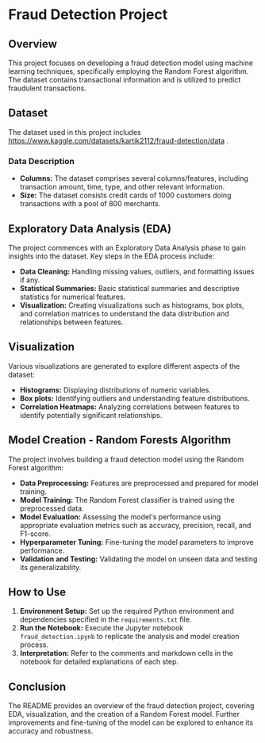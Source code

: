 # Fraud Detection Project

## Overview
This project focuses on developing a fraud detection model using machine learning techniques, specifically employing the Random Forest algorithm. The dataset contains transactional information and is utilized to predict fraudulent transactions.

## Dataset
The dataset used in this project includes https://www.kaggle.com/datasets/kartik2112/fraud-detection/data .

### Data Description
- **Columns:** The dataset comprises several columns/features, including transaction amount, time, type, and other relevant information.
- **Size:** The dataset consists credit cards of 1000 customers doing transactions with a pool of 800 merchants.

## Exploratory Data Analysis (EDA)
The project commences with an Exploratory Data Analysis phase to gain insights into the dataset. Key steps in the EDA process include:
- **Data Cleaning:** Handling missing values, outliers, and formatting issues if any.
- **Statistical Summaries:** Basic statistical summaries and descriptive statistics for numerical features.
- **Visualization:** Creating visualizations such as histograms, box plots, and correlation matrices to understand the data distribution and relationships between features.

## Visualization
Various visualizations are generated to explore different aspects of the dataset:
- **Histograms:** Displaying distributions of numeric variables.
- **Box plots:** Identifying outliers and understanding feature distributions.
- **Correlation Heatmaps:** Analyzing correlations between features to identify potentially significant relationships.

## Model Creation - Random Forests Algorithm
The project involves building a fraud detection model using the Random Forest algorithm:
- **Data Preprocessing:** Features are preprocessed and prepared for model training.
- **Model Training:** The Random Forest classifier is trained using the preprocessed data.
- **Model Evaluation:** Assessing the model's performance using appropriate evaluation metrics such as accuracy, precision, recall, and F1-score.
- **Hyperparameter Tuning:** Fine-tuning the model parameters to improve performance.
- **Validation and Testing:** Validating the model on unseen data and testing its generalizability.

## How to Use
1. **Environment Setup:** Set up the required Python environment and dependencies specified in the `requirements.txt` file.
2. **Run the Notebook:** Execute the Jupyter notebook `fraud_detection.ipynb` to replicate the analysis and model creation process.
3. **Interpretation:** Refer to the comments and markdown cells in the notebook for detailed explanations of each step.

## Conclusion
The README provides an overview of the fraud detection project, covering EDA, visualization, and the creation of a Random Forest model. Further improvements and fine-tuning of the model can be explored to enhance its accuracy and robustness.
